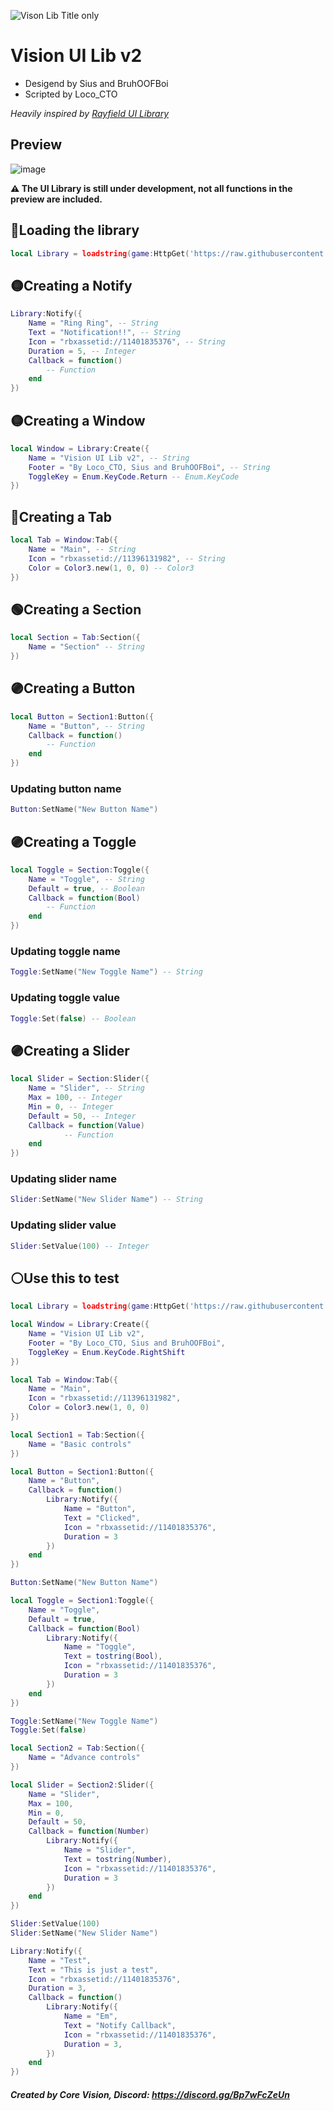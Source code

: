 ![Vison Lib Title only](https://user-images.githubusercontent.com/112562956/198860495-6f486850-4919-4b28-9692-6b4125ae116c.png)

# Vision UI Lib v2
- Desigend by Sius and BruhOOFBoi
- Scripted by Loco_CTO

*Heavily inspired by [Rayfield UI Library](https://github.com/shlexware/Rayfield/blob/main/Documentation.md)*

## Preview
![image](https://user-images.githubusercontent.com/112562956/198860516-a5f74c21-d911-4bed-aabc-06e350faeae0.png)

**:warning: The UI Library is still under development, not all functions in the preview are included.**


## 🔴Loading the library
```lua
local Library = loadstring(game:HttpGet('https://raw.githubusercontent.com/Loco-CTO/UI-Library/main/VisionLibV2/source.lua'))()
```

## 🟡Creating a Notify
```lua
Library:Notify({
	Name = "Ring Ring", -- String
	Text = "Notification!!", -- String
	Icon = "rbxassetid://11401835376", -- String
	Duration = 5, -- Integer
	Callback = function()
		-- Function
	end
})
```

## 🟡Creating a Window
```lua
local Window = Library:Create({
	Name = "Vision UI Lib v2", -- String
	Footer = "By Loco_CTO, Sius and BruhOOFBoi", -- String
	ToggleKey = Enum.KeyCode.Return -- Enum.KeyCode
})
```

## 🔵Creating a Tab
```lua
local Tab = Window:Tab({
	Name = "Main", -- String
	Icon = "rbxassetid://11396131982", -- String
	Color = Color3.new(1, 0, 0) -- Color3
})
```

## 🟢Creating a Section
```lua
local Section = Tab:Section({
	Name = "Section" -- String
})
```

## 🟣Creating a Button
```lua
local Button = Section1:Button({
	Name = "Button", -- String
	Callback = function()
		-- Function
	end
})
```

### Updating button name
```lua
Button:SetName("New Button Name")
```

## 🟣Creating a Toggle
```lua
local Toggle = Section:Toggle({
	Name = "Toggle", -- String
	Default = true, -- Boolean
	Callback = function(Bool) 
		-- Function
	end
})
```

### Updating toggle name
```lua
Toggle:SetName("New Toggle Name") -- String
```

### Updating toggle value
```lua
Toggle:Set(false) -- Boolean
```

## 🟣Creating a Slider
```lua
local Slider = Section:Slider({
	Name = "Slider", -- String
	Max = 100, -- Integer
	Min = 0, -- Integer
	Default = 50, -- Integer
	Callback = function(Value)
    		-- Function
  	end
})
```

### Updating slider name
```lua
Slider:SetName("New Slider Name") -- String
```

### Updating slider value
```lua
Slider:SetValue(100) -- Integer
```

## ⚪Use this to test
```lua
local Library = loadstring(game:HttpGet('https://raw.githubusercontent.com/Loco-CTO/UI-Library/main/VisionLibV2/source.lua'))()

local Window = Library:Create({
	Name = "Vision UI Lib v2",
	Footer = "By Loco_CTO, Sius and BruhOOFBoi",
	ToggleKey = Enum.KeyCode.RightShift
})

local Tab = Window:Tab({
	Name = "Main",
	Icon = "rbxassetid://11396131982",
	Color = Color3.new(1, 0, 0)
})

local Section1 = Tab:Section({
	Name = "Basic controls"
})

local Button = Section1:Button({
	Name = "Button",
	Callback = function()
		Library:Notify({
			Name = "Button",
			Text = "Clicked",
			Icon = "rbxassetid://11401835376",
			Duration = 3
		})
	end
})

Button:SetName("New Button Name")

local Toggle = Section1:Toggle({
	Name = "Toggle",
	Default = true,
	Callback = function(Bool) 
		Library:Notify({
			Name = "Toggle",
			Text = tostring(Bool),
			Icon = "rbxassetid://11401835376",
			Duration = 3
		})
	end
})

Toggle:SetName("New Toggle Name")
Toggle:Set(false)

local Section2 = Tab:Section({
	Name = "Advance controls"
})

local Slider = Section2:Slider({
	Name = "Slider",
	Max = 100,
	Min = 0,
	Default = 50,
	Callback = function(Number)
		Library:Notify({
			Name = "Slider",
			Text = tostring(Number),
			Icon = "rbxassetid://11401835376",
			Duration = 3
		})
	end
})

Slider:SetValue(100)
Slider:SetName("New Slider Name")

Library:Notify({
	Name = "Test",
	Text = "This is just a test",
	Icon = "rbxassetid://11401835376",
	Duration = 3,
	Callback = function()
		Library:Notify({
			Name = "Em",
			Text = "Notify Callback",
			Icon = "rbxassetid://11401835376",
			Duration = 3,
		})
	end
})
```

##### Created by Core Vision, Discord: https://discord.gg/Bp7wFcZeUn

